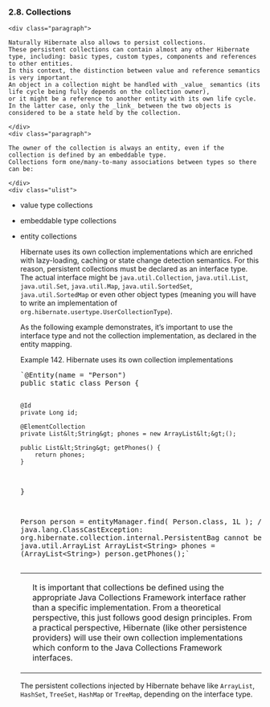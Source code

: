  ### 2.8. Collections

    <div class="paragraph">

    Naturally Hibernate also allows to persist collections.
    These persistent collections can contain almost any other Hibernate type, including: basic types, custom types, components and references to other entities.
    In this context, the distinction between value and reference semantics is very important.
    An object in a collection might be handled with _value_ semantics (its life cycle being fully depends on the collection owner),
    or it might be a reference to another entity with its own life cycle.
    In the latter case, only the _link_ between the two objects is considered to be a state held by the collection.

    </div>
    <div class="paragraph">

    The owner of the collection is always an entity, even if the collection is defined by an embeddable type.
    Collections form one/many-to-many associations between types so there can be:

    </div>
    <div class="ulist">

*   value type collections
*   embeddable type collections
*   entity collections
    </div>
    <div class="paragraph">

    Hibernate uses its own collection implementations which are enriched with lazy-loading, caching or state change detection semantics.
    For this reason, persistent collections must be declared as an interface type.
    The actual interface might be `java.util.Collection`, `java.util.List`, `java.util.Set`, `java.util.Map`, `java.util.SortedSet`, `java.util.SortedMap` or even other object types (meaning you will have to write an implementation of `org.hibernate.usertype.UserCollectionType`).

    </div>
    <div class="paragraph">

    As the following example demonstrates, it&#8217;s important to use the interface type and not the collection implementation, as declared in the entity mapping.

    </div>
    <div id="collections-collection-proxy-example" class="exampleblock">
    <div class="title">Example 142. Hibernate uses its own collection implementations</div>
    <div class="content">
    <div class="listingblock">
    <div class="content">
    <pre class="prettyprint highlight">`@Entity(name = "Person")
    public static class Person {

        @Id
        private Long id;

        @ElementCollection
        private List&lt;String&gt; phones = new ArrayList&lt;&gt;();

        public List&lt;String&gt; getPhones() {
            return phones;
        }
    }

    Person person = entityManager.find( Person.class, 1L );
    //Throws java.lang.ClassCastException: org.hibernate.collection.internal.PersistentBag cannot be cast to java.util.ArrayList
    ArrayList&lt;String&gt; phones = (ArrayList&lt;String&gt;) person.getPhones();`</pre>
    </div>
    </div>
    </div>
    </div>
    <div class="admonitionblock note">
    <table>
    <tr>
    <td class="icon">

    </td>
    <td class="content">
    <div class="paragraph">

    It is important that collections be defined using the appropriate Java Collections Framework interface rather than a specific implementation.
    From a theoretical perspective, this just follows good design principles.
    From a practical perspective, Hibernate (like other persistence providers) will use their own collection implementations which conform to the Java Collections Framework interfaces.

    </div>
    </td>
    </tr>
    </table>
    </div>
    <div class="paragraph">

    The persistent collections injected by Hibernate behave like `ArrayList`, `HashSet`, `TreeSet`, `HashMap` or `TreeMap`, depending on the interface type.

    </div>
    <div class="sect3">
